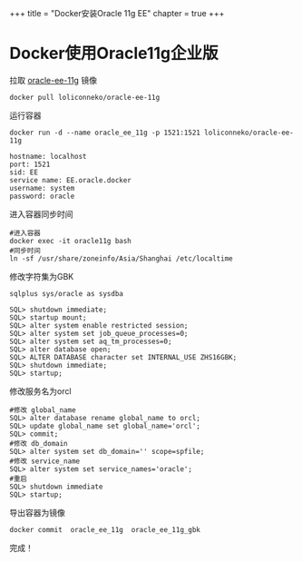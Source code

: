 +++
title = "Docker安装Oracle 11g EE"
chapter =  true
+++

# Docker使用Oracle11g企业版

拉取 [oracle-ee-11g](https://registry.hub.docker.com/r/loliconneko/oracle-ee-11g) 镜像

```shell
docker pull loliconneko/oracle-ee-11g
```

运行容器

```shell
docker run -d --name oracle_ee_11g -p 1521:1521 loliconneko/oracle-ee-11g 
```

```shell
hostname: localhost
port: 1521
sid: EE
service name: EE.oracle.docker
username: system
password: oracle
```

进入容器同步时间

```shell
#进入容器
docker exec -it oracle11g bash
#同步时间
ln -sf /usr/share/zoneinfo/Asia/Shanghai /etc/localtime
```

修改字符集为GBK

```shell
sqlplus sys/oracle as sysdba
 
SQL> shutdown immediate;
SQL> startup mount;
SQL> alter system enable restricted session;
SQL> alter system set job_queue_processes=0;
SQL> alter system set aq_tm_processes=0;
SQL> alter database open;
SQL> ALTER DATABASE character set INTERNAL_USE ZHS16GBK;
SQL> shutdown immediate;
SQL> startup; 
```

修改服务名为orcl

```shell
#修改 global_name
SQL> alter database rename global_name to orcl;
SQL> update global_name set global_name='orcl';
SQL> commit;
#修改 db_domain
SQL> alter system set db_domain='' scope=spfile;
#修改 service_name
SQL> alter system set service_names='oracle'; 
#重启
SQL> shutdown immediate
SQL> startup; 
```

导出容器为镜像

```shell
docker commit  oracle_ee_11g  oracle_ee_11g_gbk
```

完成！
